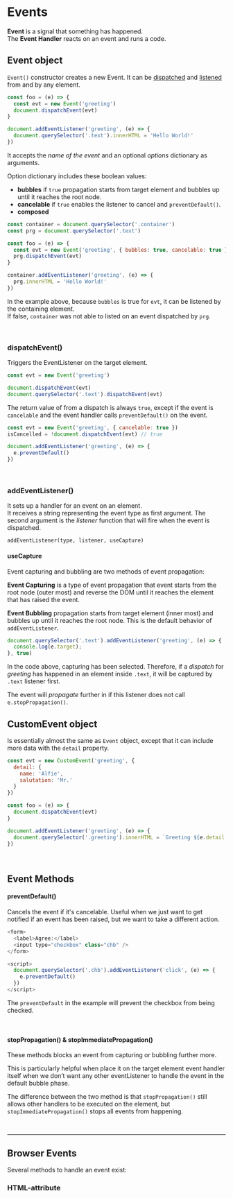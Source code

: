 # Events

**Event** is a signal that something has happened.
<br />
The **Event Handler** reacts on an event and runs a code.

## Event object
```Event()``` constructor creates a new Event. It can be <u>dispatched</u> and <u>listened</u> from and by any element.

```js
const foo = (e) => {      
  const evt = new Event('greeting')
  document.dispatchEvent(evt)
}

document.addEventListener('greeting', (e) => {
  document.querySelector('.text').innerHTML = 'Hello World!'
})
```

It accepts the *name of the event* and an optional *options* dictionary as arguments.

Option dictionary includes these boolean values:
* **bubbles** if ```true``` propagation starts from target element and bubbles up until it reaches the root node.  
* **cancelable** if ```true``` enables the listener to cancel and ```preventDefault()```.
* **composed**

```js
const container = document.querySelector('.container')
const prg = document.querySelector('.text')

const foo = (e) => {      
  const evt = new Event('greeting', { bubbles: true, cancelable: true })
  prg.dispatchEvent(evt)
}

container.addEventListener('greeting', (e) => {
  prg.innerHTML = 'Hello World!'
})  
```

In the example above, because ```bubbles``` is true for ```evt```, it can be listened by the containing element.
<br /> 
If false, ```container``` was not able to listed on an event dispatched by ```prg```.

<br />

### dispatchEvent()
Triggers the EventListener on the target element.

```js
const evt = new Event('greeting')

document.dispatchEvent(evt)
document.querySelector('.text').dispatchEvent(evt)
```

The return value of from a dispatch is always ```true```, except if the event is ```cancelable``` and the event handler calls ```preventDefault()``` on the event.

```js
const evt = new Event('greeting', { cancelable: true })
isCancelled = !document.dispatchEvent(evt) // true

document.addEventListener('greeting', (e) => {
  e.preventDefault()
})
```

<br />

### addEventListener()
It sets up a handler for an event on an element.
<br />
It receives a string representing the event type as first argument.
The second argument is the *listener* function that will fire when the event is dispatched.

```
addEventListener(type, listener, useCapture)
```

#### useCapture
Event capturing and bubbling are two methods of event propagation:

**Event Capturing**
is a type of event propagation that event starts from the root node (outer most) and reverse the DOM until it reaches the element that has raised the event.

**Event Bubbling**
propagation starts from target element (inner most) and bubbles up until it reaches the root node. This is the default behavior of ```addEventListener```.

```js
document.querySelector('.text').addEventListener('greeting', (e) => {
  console.log(e.target);
}, true)
```

In the code above, capturing has been selected. Therefore, if a *dispatch* for *greeting* has happened in an element inside ```.text```, it will be captured by ```.text``` listener first.

The event will *propagate* further in if this listener does not call ```e.stopPropagation()```.

## CustomEvent object
Is essentially almost the same as ```Event``` object, except that it can include more data with the ```detail``` property.

```js
const evt = new CustomEvent('greeting', {
  detail: {
    name: 'Alfie',
    salutation: 'Mr.'
  }
})

const foo = (e) => {
  document.dispatchEvent(evt)
}

document.addEventListener('greeting', (e) => {
  document.querySelector('.greeting').innerHTML = `Greeting ${e.detail.salutation} ${e.detail.name}`
})
```

<br />

## Event Methods

#### preventDefault()
Cancels the event if it's cancelable. Useful when we just want to get notified if an event has been raised, but we want to take a different action.

```js
<form>
  <label>Agree:</label>
  <input type="checkbox" class="chb" />
</form>

<script>
  document.querySelector('.chb').addEventListener('click', (e) => {
    e.preventDefault()    
  })  
</script>
```

The ```preventDefault``` in the example will prevent the checkbox from being checked.

<br />

#### stopPropagation() & stopImmediatePropagation()
These methods blocks an event from capturing or bubbling further more.

This is particularly helpful when place it on the target element event handler itself when we don’t want any other eventListener to handle the event in the default bubble phase.

The difference between the two method is that ```stopPropagation()``` still allows other handlers to be executed on the element, but ```stopImmediatePropagation()``` stops all events from happening.

<br />

---

## Browser Events
Several methods to handle an event exist:
### HTML-attribute
